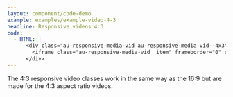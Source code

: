 ```yaml
---
layout: component/code-demo
example: examples/example-video-4-3
headline: Responsive videos 4:3
code:
  - HTML: |
      <div class="au-responsive-media-vid au-responsive-media-vid--4x3">
        <iframe class="au-responsive-media-vid__item" frameborder="0" src="#"></iframe>
      </div>
---
```


The 4:3 responsive video classes work in the same way as the 16:9 but are made for the 4:3 aspect ratio videos.
